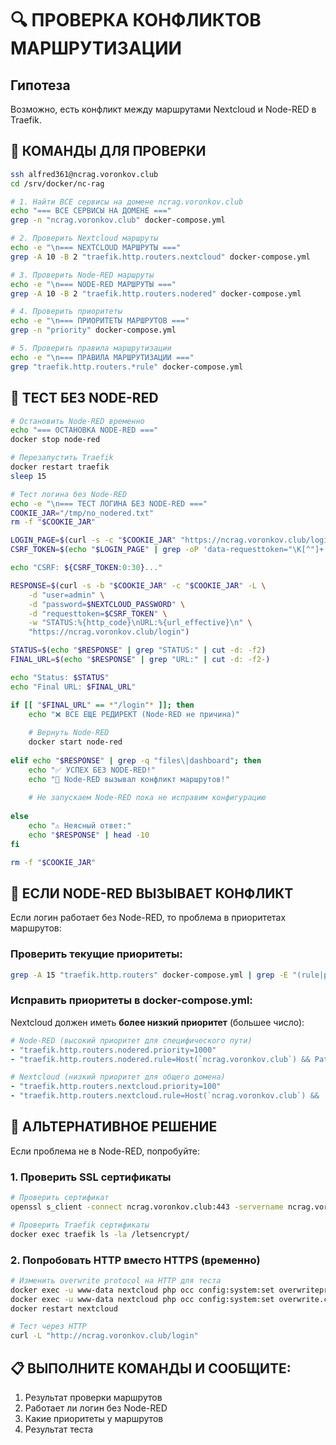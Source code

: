 # 🔍 ПРОВЕРКА КОНФЛИКТОВ МАРШРУТИЗАЦИИ

## Гипотеза
Возможно, есть конфликт между маршрутами Nextcloud и Node-RED в Traefik.

## 🚀 КОМАНДЫ ДЛЯ ПРОВЕРКИ

```bash
ssh alfred361@ncrag.voronkov.club
cd /srv/docker/nc-rag

# 1. Найти ВСЕ сервисы на домене ncrag.voronkov.club
echo "=== ВСЕ СЕРВИСЫ НА ДОМЕНЕ ==="
grep -n "ncrag.voronkov.club" docker-compose.yml

# 2. Проверить Nextcloud маршруты
echo -e "\n=== NEXTCLOUD МАРШРУТЫ ==="
grep -A 10 -B 2 "traefik.http.routers.nextcloud" docker-compose.yml

# 3. Проверить Node-RED маршруты  
echo -e "\n=== NODE-RED МАРШРУТЫ ==="
grep -A 10 -B 2 "traefik.http.routers.nodered" docker-compose.yml

# 4. Проверить приоритеты
echo -e "\n=== ПРИОРИТЕТЫ МАРШРУТОВ ==="
grep -n "priority" docker-compose.yml

# 5. Проверить правила маршрутизации
echo -e "\n=== ПРАВИЛА МАРШРУТИЗАЦИИ ==="
grep "traefik.http.routers.*rule" docker-compose.yml
```

## 🧪 ТЕСТ БЕЗ NODE-RED

```bash
# Остановить Node-RED временно
echo "=== ОСТАНОВКА NODE-RED ==="
docker stop node-red

# Перезапустить Traefik
docker restart traefik
sleep 15

# Тест логина без Node-RED
echo -e "\n=== ТЕСТ ЛОГИНА БЕЗ NODE-RED ==="
COOKIE_JAR="/tmp/no_nodered.txt"
rm -f "$COOKIE_JAR"

LOGIN_PAGE=$(curl -s -c "$COOKIE_JAR" "https://ncrag.voronkov.club/login")
CSRF_TOKEN=$(echo "$LOGIN_PAGE" | grep -oP 'data-requesttoken="\K[^"]+' | head -1)

echo "CSRF: ${CSRF_TOKEN:0:30}..."

RESPONSE=$(curl -s -b "$COOKIE_JAR" -c "$COOKIE_JAR" -L \
    -d "user=admin" \
    -d "password=$NEXTCLOUD_PASSWORD" \
    -d "requesttoken=$CSRF_TOKEN" \
    -w "STATUS:%{http_code}\nURL:%{url_effective}\n" \
    "https://ncrag.voronkov.club/login")

STATUS=$(echo "$RESPONSE" | grep "STATUS:" | cut -d: -f2)
FINAL_URL=$(echo "$RESPONSE" | grep "URL:" | cut -d: -f2-)

echo "Status: $STATUS"
echo "Final URL: $FINAL_URL"

if [[ "$FINAL_URL" == *"/login"* ]]; then
    echo "❌ ВСЕ ЕЩЕ РЕДИРЕКТ (Node-RED не причина)"
    
    # Вернуть Node-RED
    docker start node-red
    
elif echo "$RESPONSE" | grep -q "files\|dashboard"; then
    echo "✅ УСПЕХ БЕЗ NODE-RED!"
    echo "🎯 Node-RED вызывал конфликт маршрутов!"
    
    # Не запускаем Node-RED пока не исправим конфигурацию
    
else
    echo "⚠️ Неясный ответ:"
    echo "$RESPONSE" | head -10
fi

rm -f "$COOKIE_JAR"
```

## 🔧 ЕСЛИ NODE-RED ВЫЗЫВАЕТ КОНФЛИКТ

Если логин работает без Node-RED, то проблема в приоритетах маршрутов:

### Проверить текущие приоритеты:
```bash
grep -A 15 "traefik.http.routers" docker-compose.yml | grep -E "(rule|priority)"
```

### Исправить приоритеты в docker-compose.yml:

Nextcloud должен иметь **более низкий приоритет** (большее число):
```yaml
# Node-RED (высокий приоритет для специфического пути)
- "traefik.http.routers.nodered.priority=1000"
- "traefik.http.routers.nodered.rule=Host(`ncrag.voronkov.club`) && PathPrefix(`/webhooks/nextcloud`)"

# Nextcloud (низкий приоритет для общего домена)  
- "traefik.http.routers.nextcloud.priority=100"
- "traefik.http.routers.nextcloud.rule=Host(`ncrag.voronkov.club`) && !PathPrefix(`/webhooks/nextcloud`)"
```

## 🚀 АЛЬТЕРНАТИВНОЕ РЕШЕНИЕ

Если проблема не в Node-RED, попробуйте:

### 1. Проверить SSL сертификаты
```bash
# Проверить сертификат
openssl s_client -connect ncrag.voronkov.club:443 -servername ncrag.voronkov.club < /dev/null

# Проверить Traefik сертификаты
docker exec traefik ls -la /letsencrypt/
```

### 2. Попробовать HTTP вместо HTTPS (временно)
```bash
# Изменить overwrite protocol на HTTP для теста
docker exec -u www-data nextcloud php occ config:system:set overwriteprotocol --value='http'
docker exec -u www-data nextcloud php occ config:system:set overwrite.cli.url --value='http://ncrag.voronkov.club'
docker restart nextcloud

# Тест через HTTP
curl -L "http://ncrag.voronkov.club/login"
```

## 📋 ВЫПОЛНИТЕ КОМАНДЫ И СООБЩИТЕ:
1. Результат проверки маршрутов
2. Работает ли логин без Node-RED
3. Какие приоритеты у маршрутов
4. Результат теста